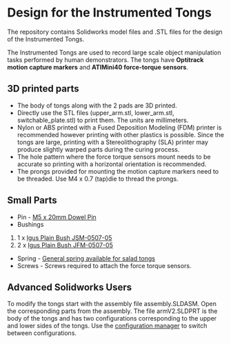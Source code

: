 
# Design for the Instrumented Tongs
The repository contains Solidworks model files and .STL files for the design of the Instrumented Tongs.

The Instrumented Tongs are used to record large scale object manipulation tasks performed by human demonstrators. The tongs have __Optitrack motion capture markers__ and __ATIMini40 force-torque sensors__.

## 3D printed parts
* The body of tongs along with the 2 pads are 3D printed.
* Directly use the STL files (upper_arm.stl, lower_arm.stl, switchable_plate.stl) to print them. The units are millimeters.
* Nylon or ABS printed with a Fused Deposition Modeling (FDM) printer is recommended however printing with other plastics is possible. Since the tongs are large, printing with a Stereolithography (SLA) printer may produce slightly warped parts during the curing process.  
* The hole pattern where the force torque sensors mount needs to be accurate so printing with a horizontal orientation is recommended.
* The prongs provided for mounting the motion capture markers need to be threaded. Use M4 x 0.7 (tap)die to thread the prongs.

## Small Parts
* Pin - [M5 x 20mm Dowel Pin](https://www.grainger.com/product/GRAINGER-APPROVED-Unhardened-Ground-Stainless-1TY33)
* Bushings 
1. 1 x [Igus Plain Bush JSM-0507-05](https://www.igus.com/product/?artnr=JSM-0507-05)
1. 2 x [Igus Plain Bush JFM-0507-05](https://www.igus.com/product/?artnr=JFM-0507-05)
* Spring - [General spring available for salad tongs](https://www.webstaurantstore.com/american-metalcraft-fs911-replacement-flat-spring-for-utility-tongs/45935HS.html)
* Screws - Screws required to attach the force torque sensors. 

## Advanced Solidworks Users
To modify the tongs start with the assembly file assembly.SLDASM. Open the corresponding parts from the assembly. The file armV2.SLDPRT is the body of the tongs and has two configurations corresponding to the upper and lower sides of the tongs. Use the [configuration manager](http://help.solidworks.com/2018/english/solidworks/sldworks/c_Configurations_Overview.htm) to switch between configurations.
